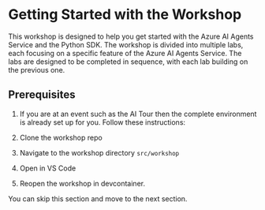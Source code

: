 # Getting Started with the Workshop

This workshop is designed to help you get started with the Azure AI Agents Service and the Python SDK. The workshop is divided into multiple labs, each focusing on a specific feature of the Azure AI Agents Service. The labs are designed to be completed in sequence, with each lab building on the previous one.

## Prerequisites

1. If you are at an event such as the AI Tour then the complete environment is already set up for you. Follow these instructions:

2. Clone the workshop repo
3. Navigate to the workshop directory `src/workshop`
4. Open in VS Code
5. Reopen the workshop in devcontainer.

You can skip this section and move to the next section.

<!-- ## Setting up the Environment

To complete this workshop, you need to set up your environment. This includes creating an Azure subscription, access to a GitHub account with Codespaces enabled, and an Azure AI Agents Service project.

Before you begin, ensure you have the following:

1. An Azure subscription. If you don't have an Azure subscription, create a [free account](https://azure.microsoft.com/free/) before you begin.
2. A GitHub account. If you don't have a GitHub account, create one at [GitHub]()
3. GitHub Codespaces enabled on your GitHub account.
4. Docker installed on your local machine. For more information, see [Install Docker Desktop on Windows](https://docs.docker.com/desktop/install/windows-install/) or [Install Docker Desktop on Mac](https://docs.docker.com/desktop/install/mac-install/). -->
